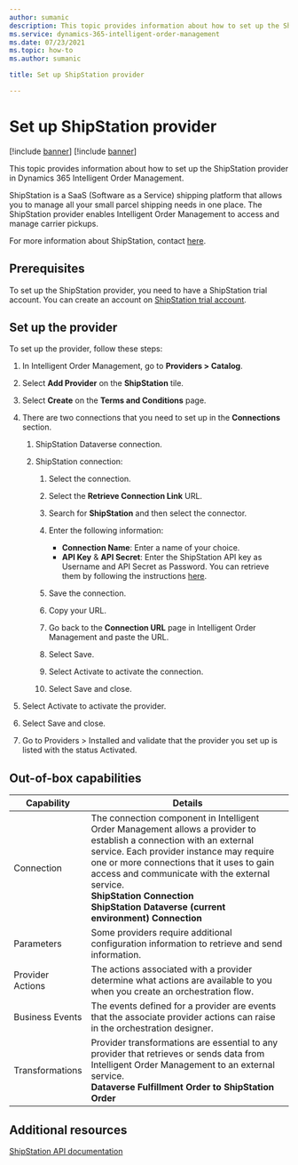 ```yaml
---
author: sumanic
description: This topic provides information about how to set up the ShipStation provider in Dynamics 365 Intelligent Order Management.
ms.service: dynamics-365-intelligent-order-management
ms.date: 07/23/2021
ms.topic: how-to
ms.author: sumanic

title: Set up ShipStation provider

---
```


# Set up ShipStation provider

[!include [banner](includes/banner.md)]
[!include [banner](includes/preview-banner.md)]

This topic provides information about how to set up the ShipStation provider in Dynamics 365 Intelligent Order Management.

ShipStation is a SaaS (Software as a Service) shipping platform that allows you to manage all your small parcel shipping needs in one place. The ShipStation provider enables Intelligent Order Management to access and manage carrier pickups.  
  
For more information about ShipStation, contact [here](https://help.shipstation.com/hc/en-us/sections/360004023491-Contact-Support). 

## Prerequisites

To set up the ShipStation provider, you need to have a ShipStation trial account. You can create an account on [ShipStation trial account](https://www.shipstation.com/step1/).

## Set up the provider

To set up the provider, follow these steps:

1. In Intelligent Order Management, go to **Providers &gt; Catalog**.

2. Select **Add Provider** on the **ShipStation** tile.

3. Select **Create** on the **Terms and Conditions** page.

4. There are two connections that you need to set up in the **Connections** section.

    1. ShipStation Dataverse connection.

    2. ShipStation connection:

        1. Select the connection.

        1. Select the **Retrieve Connection Link** URL.

        1. Search for **ShipStation** and then select the connector.

        1. Enter the following information: 
            - **Connection Name**: Enter a name of your choice.
            - **API Key** & **API Secret**: Enter the ShipStation API key as Username and API Secret as Password. You can retrieve them by following the instructions [here](https://ss.shipstation.com/#/settings/api).

        1. Save the connection.

        1. Copy your URL.

        1. Go back to the **Connection URL** page in Intelligent Order Management and paste the URL.
       
        1. Select Save.
       
        1. Select Activate to activate the connection.

        1. Select Save and close.

5.  Select Activate to activate the provider.

6.  Select Save and close.

7.  Go to Providers > Installed and validate that the provider you set up is listed with the status Activated.

##  Out-of-box capabilities

|  Capability | Details |
| ------------------ | -------------------------------- |
|    Connection             |   The connection component in Intelligent Order Management allows a provider to establish a connection with an external service. Each provider instance may require one or more connections that it uses to gain access and communicate with the external service.<br>**ShipStation Connection**<br>**ShipStation Dataverse (current environment) Connection**</br>   |
|    Parameters             |    Some providers require additional configuration information to retrieve and send information.
|    Provider   Actions     |    The actions associated with a provider determine what actions are available to you when you create an orchestration flow.   |
|    Business   Events      |   The events defined for a provider are events that the associate provider actions can raise in the orchestration designer.        |
|    Transformations        |    Provider transformations are essential to any provider that retrieves or sends data from Intelligent Order Management to an external service.<br>**Dataverse Fulfillment Order to ShipStation Order**</br>  |

## Additional resources
[ShipStation API documentation](https://www.shipstation.com/docs/api/)
